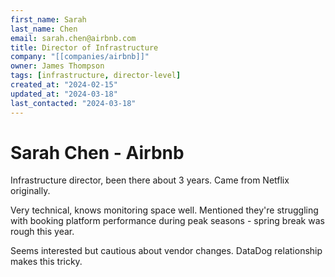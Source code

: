 ```yaml
---
first_name: Sarah
last_name: Chen
email: sarah.chen@airbnb.com
title: Director of Infrastructure
company: "[[companies/airbnb]]"
owner: James Thompson
tags: [infrastructure, director-level]
created_at: "2024-02-15"
updated_at: "2024-03-18"
last_contacted: "2024-03-18"
---
```


# Sarah Chen - Airbnb

Infrastructure director, been there about 3 years. Came from Netflix originally.

Very technical, knows monitoring space well. Mentioned they're struggling with booking platform performance during peak seasons - spring break was rough this year.

Seems interested but cautious about vendor changes. DataDog relationship makes this tricky.